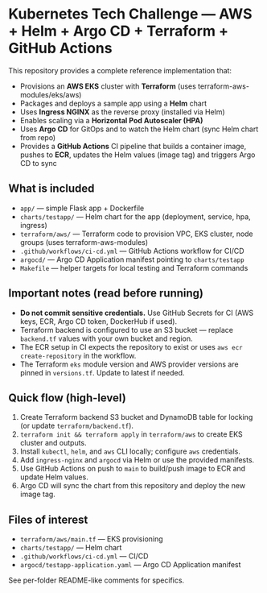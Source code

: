 # Kubernetes Tech Challenge — AWS + Helm + Argo CD + Terraform + GitHub Actions

This repository provides a complete reference implementation that:

- Provisions an **AWS EKS** cluster with **Terraform** (uses terraform-aws-modules/eks/aws)
- Packages and deploys a sample app using a **Helm** chart
- Uses **Ingress NGINX** as the reverse proxy (installed via Helm)
- Enables scaling via a **Horizontal Pod Autoscaler (HPA)**
- Uses **Argo CD** for GitOps and to watch the Helm chart (sync Helm chart from repo)
- Provides a **GitHub Actions** CI pipeline that builds a container image, pushes to **ECR**, updates the Helm values (image tag) and triggers Argo CD to sync

## What is included
- `app/` — simple Flask app + Dockerfile
- `charts/testapp/` — Helm chart for the app (deployment, service, hpa, ingress)
- `terraform/aws/` — Terraform code to provision VPC, EKS cluster, node groups (uses terraform-aws-modules)
- `.github/workflows/ci-cd.yml` — GitHub Actions workflow for CI/CD
- `argocd/` — Argo CD Application manifest pointing to `charts/testapp`
- `Makefile` — helper targets for local testing and Terraform commands

## Important notes (read before running)
- **Do not commit sensitive credentials.** Use GitHub Secrets for CI (AWS keys, ECR, Argo CD token, DockerHub if used).
- Terraform backend is configured to use an S3 bucket — replace `backend.tf` values with your own bucket and region.
- The ECR setup in CI expects the repository to exist or uses `aws ecr create-repository` in the workflow.
- The Terraform `eks` module version and AWS provider versions are pinned in `versions.tf`. Update to latest if needed.

## Quick flow (high-level)
1. Create Terraform backend S3 bucket and DynamoDB table for locking (or update `terraform/backend.tf`).
2. `terraform init && terraform apply` in `terraform/aws` to create EKS cluster and outputs.
3. Install `kubectl`, `helm`, and `aws` CLI locally; configure `aws` credentials.
4. Add `ingress-nginx` and `argocd` via Helm or use the provided manifests.
5. Use GitHub Actions on push to `main` to build/push image to ECR and update Helm values.
6. Argo CD will sync the chart from this repository and deploy the new image tag.

## Files of interest
- `terraform/aws/main.tf` — EKS provisioning
- `charts/testapp/` — Helm chart
- `.github/workflows/ci-cd.yml` — CI/CD
- `argocd/testapp-application.yaml` — Argo CD Application manifest

See per-folder README-like comments for specifics.
